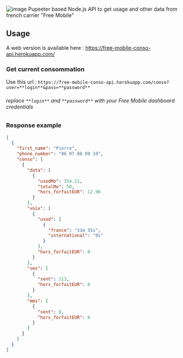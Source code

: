 ![image](https://user-images.githubusercontent.com/32978709/180616181-925c8e35-945e-4616-971a-f5745a1588b5.png)
Pupeeter based Node.js API to get usage and other data from french carrier "Free Mobile"

## Usage
A web version is available here : https://free-mobile-conso-api.herokuapp.com/

### Get current consommation
Use this url : `https://free-mobile-conso-api.herokuapp.com/conso?user=**login**&pass=**password**`
###### replace `**login**` and `**password**` with your Free Mobile dashboard credentials

### Response example
```json
[
  {
    "first_name": "Pierre",
    "phone_number": "06 07 08 09 10",
    "conso": [
      {
        "data": [
          {
            "usedMo": 354.21,
            "totalMo": 50,
            "hors_forfaitEUR": 12.96
          }
        ],
        "voix": [
          {
            "used": [
              {
                "france": "31m 55s",
                "international": "0s"
              }
            ],
            "hors_forfaitEUR": 0
          }
        ],
        "sms": [
          {
            "sent": 213,
            "hors_forfaitEUR": 0
          }
        ],
        "mms": [
          {
            "sent": 8,
            "hors_forfaitEUR": 0
          }
        ]
      }
    ]
  }
]
```
